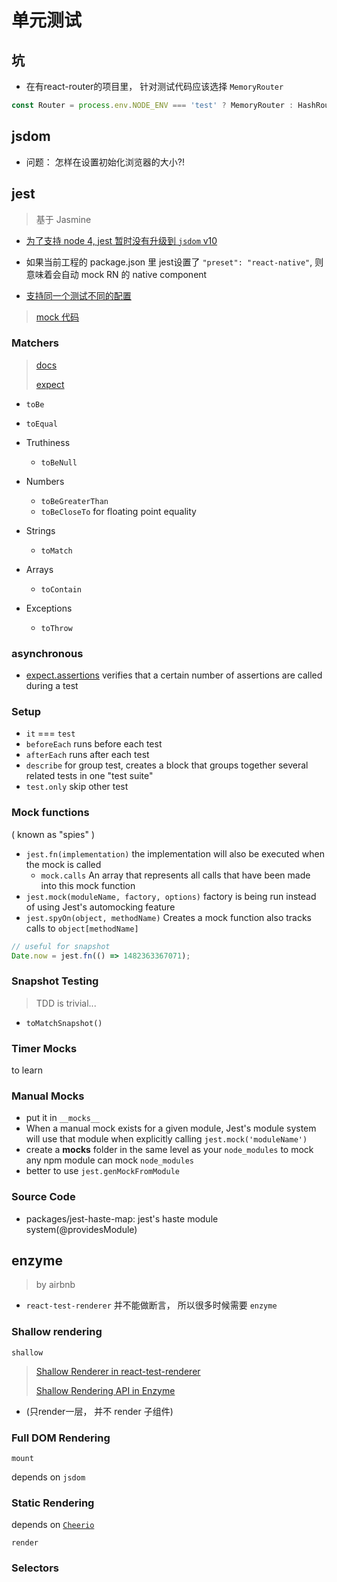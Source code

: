 # 单元测试

## 坑

* 在有react-router的项目里， 针对测试代码应该选择 `MemoryRouter`

```javascript
const Router = process.env.NODE_ENV === 'test' ? MemoryRouter : HashRouter;
```

## jsdom

* 问题： 怎样在设置初始化浏览器的大小?!

## jest

> 基于 Jasmine

* [为了支持 node 4, jest 暂时没有升级到 `jsdom` v10](https://github.com/facebook/jest/issues/3655)

* 如果当前工程的 package.json 里 jest设置了 `"preset": "react-native"`, 则意味着会自动 mock RN 的 native component

* [支持同一个测试不同的配置](https://facebook.github.io/jest/docs/en/configuration.html#projects-array-string-projectconfig)

> [mock 代码](https://github.com/facebook/react-native/blob/v0.43.3/jest/setup.js)

### Matchers

> [docs](https://facebook.github.io/jest/docs/using-matchers.html)
>
> [expect](https://facebook.github.io/jest/docs/expect.html)

* `toBe`
* `toEqual`

* Truthiness
  * `toBeNull`

* Numbers
  * `toBeGreaterThan`
  * `toBeCloseTo` for floating point equality

* Strings
  * `toMatch`

* Arrays
  * `toContain`

* Exceptions
  * `toThrow`

### asynchronous

* [expect.assertions](https://facebook.github.io/jest/docs/expect.html#expectassertionsnumber) verifies that a certain number of assertions are called during a test

### Setup

* `it` === `test`
* `beforeEach` runs before each test
* `afterEach` runs after each test
* `describe` for group test, creates a block that groups together several related tests in one "test suite"
* `test.only` skip other test

### Mock functions

( known as "spies" )

* `jest.fn(implementation)` the implementation will also be executed when the mock is called
  * `mock.calls` An array that represents all calls that have been made into this mock function
* `jest.mock(moduleName, factory, options)` factory is being run instead of using Jest's automocking feature
* `jest.spyOn(object, methodName)` Creates a mock function also tracks calls to `object[methodName]`

```javascript
// useful for snapshot
Date.now = jest.fn(() => 1482363367071);
```

### Snapshot Testing

> TDD is trivial...

* `toMatchSnapshot()`

### Timer Mocks

to learn

### Manual Mocks

* put it in `__mocks__`
* When a manual mock exists for a given module, Jest's module system will use that module when explicitly calling `jest.mock('moduleName')`
* create a __mocks__ folder in the same level as your `node_modules` to mock any npm module can mock `node_modules`
* better to use `jest.genMockFromModule`

### Source Code

* packages/jest-haste-map: jest's haste module system(@providesModule)

## enzyme

> by airbnb

* `react-test-renderer` 并不能做断言， 所以很多时候需要 `enzyme`

### Shallow rendering

`shallow`

> [Shallow Renderer in react-test-renderer](https://facebook.github.io/react/docs/shallow-renderer.html)
>
> [Shallow Rendering API in Enzyme](https://github.com/airbnb/enzyme/blob/master/docs/api/shallow.md)
* (只render一层， 并不 render 子组件)

### Full DOM Rendering

`mount`

depends on `jsdom`

### Static Rendering

depends on [`Cheerio`](https://cheerio.js.org/)

`render`

### Selectors
